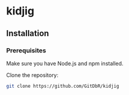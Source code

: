 # kidjig

## Installation

### Prerequisites

Make sure you have Node.js and npm installed.

Clone the repository:
   ```bash
   git clone https://github.com/GitDbR/kidjig
